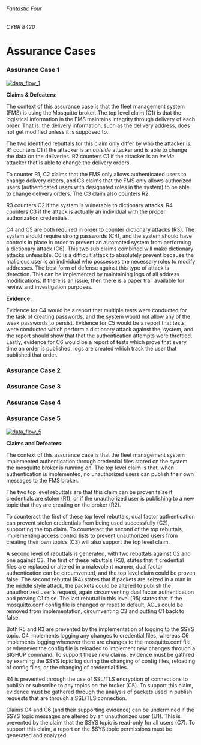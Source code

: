 ###### Fantastic Four
###### CYBR 8420

# Assurance Cases

### Assurance Case 1

[![data_flow_1](https://github.com/sanjar91/Fantastic-Four/blob/master/images/assurance_case1_thumbnail.png)](https://github.com/sanjar91/Fantastic-Four/blob/master/images/assurance_case1.png)

**Claims & Defeaters:** 

The context of this assurance case is that the fleet management system (FMS) is using the Mosquitto broker.  The top level claim (C1) is that the logistical information in the FMS maintains integrity through delivery of each order.  That is: the delivery information, such as the delivery address, does not get modified unless it is supposed to.  

The two identified rebuttals for this claim only differ by who the attacker is. R1 counters C1 if the attacker is an *outside* attacker and is able to change the data on the deliveries.  R2 counters C1 if the attacker is an *inside* attacker that is able to change the delivery orders.  

To counter R1, C2 claims that the FMS only allows authenticated users to change delivery orders, and C3 claims that the FMS only allows authorized users (authenticated users with designated roles in the system) to be able to change delivery orders. The C3 claim also counters R2.

R3 counters C2 if the system is vulnerable to dictionary attacks.  R4 counters C3 if the attack is actually an individual with the proper authorization credentials. 

C4 and C5 are both required in order to counter dictionary attacks (R3).  The system should require strong passwords (C4), and the system should have controls in place in order to prevent an automated system from performing a dictionary attack (C6).  This two sub claims combined will make dictionary attacks unfeasible. C6 is a difficult attack to absolutely prevent because the malicious user is an individual who possesses the necessary roles to modify addresses.  The best form of defense against this type of attack is detection.  This can be implemented by maintaining logs of all address modifications.  If there is an issue, then there is a paper trail available for review and investigation purposes.  

**Evidence:** 

Evidence for C4 would be a report that multiple tests were conducted for the task of creating passwords, and the system would not allow any of the weak passwords to persist.  Evidence for C5 would be a report that tests were conducted which perform a dictionary attack against the, system, and the report should show that that the authentication attempts were throttled. Lastly, evidence for C6 would be a report of tests which prove that every time an order is published, logs are created which track the user that published that order. 

### Assurance Case 2
### Assurance Case 3
### Assurance Case 4
### Assurance Case 5

[![data_flow_5](https://github.com/sanjar91/Fantastic-Four/blob/master/images/Assurance_Case_5_update-20181009.png)](https://github.com/sanjar91/Fantastic-Four/blob/master/images/Assurance_Case_5_update-20181009.png)

**Claims and Defeaters:**

The context of this assurance case is that the fleet management system implemented authentication through credential files stored on the system the mosquitto broker is running on. The top level claim is that, when authentication is implemented, no unauthorized users can publish their own messages to the FMS broker.

The two top level rebuttals are that this claim can be proven false if credentials are stolen (R1), or if the unauthorized user is publishing to a new topic that they are creating on the broker (R2).

To counteract the first of these top level rebuttals,  dual factor authentication can prevent stolen credentials from being used successfully (C2), supporting the top claim. To counteract the second of the top rebuttals, implementing access control lists to prevent unauthorized users from creating their own topics (C3) will also support the top level claim.

A second level of rebuttals is generated, with two rebuttals against C2 and one against C3. The first of these rebuttals (R3), states that if credential files are replaced or altered in a malevolent manner, dual factor authentication can be circumvented, and the top level claim could be proven false. The second rebuttal (R4) states that if packets are seized in a man in the middle style attack, the packets could be altered to publish the unauthorized user's request, again circumventing dual factor authentication and proving C1 false. The last rebuttal in this level (R5) states that if the mosquitto.conf config file is changed or reset to default, ACLs could be removed from implementation, circumventing C3 and putting C1 back to false.

Both R5 and R3 are prevented by the implementation of logging to the $SYS topic. C4 implements logging any changes to credential files, whereas C6 implements logging whenever there are changes to the mosquitto.conf file, or whenever the config file is reloaded to implement new changes through a SIGHUP command. To support these new claims, evidence must be gathred by examing the $SYS topic log during the changing of config files, reloading of config files, or the changing of credential files.

R4 is prevented through the use of SSL/TLS encryption of connections to publish or subscribe to any topics on the broker (C5). To support this claim, evidence must be gathered through the analysis of packets used in publish requests that are through a SSL/TLS connection. 

Claims C4 and C6 (and their supporting evidence) can be undermined if the $SYS topic messages are altered by an unauthorized user (U1). This is prevented by the claim that the $SYS topic is read-only for all users (C7). To support this claim, a report on the $SYS topic permissions must be generated and analyzed.

